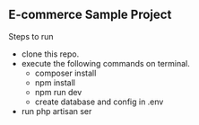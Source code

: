 ## E-commerce Sample Project

Steps to run

- clone this repo.
- execute the following commands on terminal.
    - composer install
    - npm install
    - npm run dev
    - create database and config in .env
- run php artisan ser

